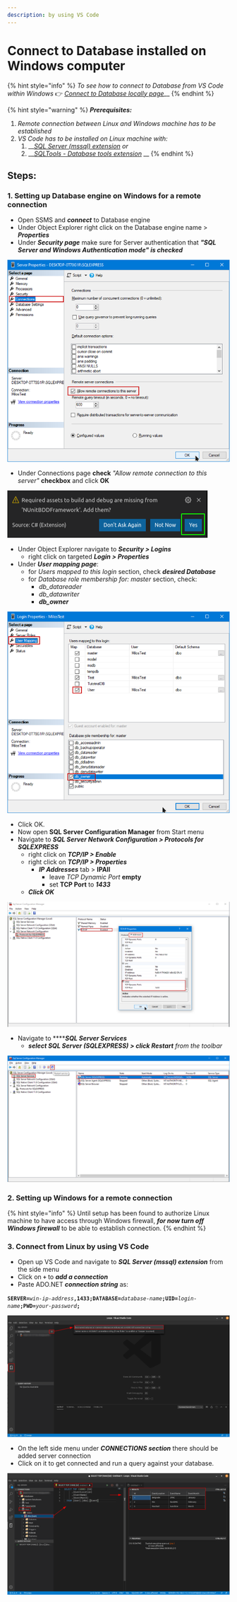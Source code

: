 ```yaml
---
description: by using VS Code
---
```


# Connect to Database installed on Windows computer

{% hint style="info" %}
_To see how to connect to Database from VS Code within Windows_ 👉 [_Connect to Database locally page_](../../databases/sql/sql-server/connect-to-database-locally.md)\_\_
{% endhint %}

{% hint style="warning" %}
_**Prerequisites:**_ 

1. _Remote connection between Linux and Windows machine has to be established_
2. _VS Code has to be installed on Linux machine with:_
   1. \_\_[_SQL Server \(mssql\) extension_](https://marketplace.visualstudio.com/items?itemName=ms-mssql.mssql) _or_
   2. \_\_[_SQLTools - Database tools extension_](https://marketplace.visualstudio.com/items?itemName=mtxr.sqltools) __
{% endhint %}

## Steps:

### 1. Setting up Database engine on Windows for a remote connection

* Open SSMS and _**connect**_ to Database engine
* Under Object Explorer right click on the Database engine name &gt; _**Properties**_
* Under _**Security page**_ make sure for Server authentication that _**"SQL Server and Windows Authentication mode" is checked**_

![](../../.gitbook/assets/image%20%288%29.png)

* Under Connections page **check** _"Allow remote connection to this server"_ **checkbox** and click **OK**

![](../../.gitbook/assets/image%20%2810%29.png)

* Under Object Explorer navigate to _**Security &gt; Logins**_
  * right click on targeted _**Login &gt; Properties**_
* Under _**User mapping page**_:
  * for _Users mapped to this login_ section, check _**desired Database**_
  * for _Database role membership for: master_ section, check:
    * _db\_datareader_
    * _db\_datawriter_
    * _**db\_owner**_

![](../../.gitbook/assets/image%20%281%29.png)

* Click OK.
* Now open **SQL Server Configuration Manager** from Start menu
* Navigate to _**SQL Server Network Configuration &gt; Protocols for SQLEXPRESS**_
  * right click on _**TCP/IP &gt; Enable**_
  * right click on _**TCP/IP &gt; Properties**_
    * _**IP Addresses**_ tab &gt; **IPAII**
      * leave _TCP Dynamic Port_ **empty**
      * set **TCP Port** to _**1433**_
  * _**Click OK**_

![](../../.gitbook/assets/image%20%283%29.png)

* Navigate to ****_**SQL Server Services**_ 
  * _**select SQL Server \(SQLEXPRESS\) &gt; click Restart** from the toolbar_

![](../../.gitbook/assets/image%20%286%29.png)

### 2. Setting up Windows for a remote connection

{% hint style="info" %}
Until setup has been found to authorize Linux machine to have access through Windows firewall, _**for now turn off Windows firewall**_ to be able to establish connection.
{% endhint %}

### 3. Connect from Linux by using VS Code

* Open up VS Code and navigate to _**SQL Server \(mssql\) extension**_ from the side menu
* Click on  **`+`** to _**add a connection**_
* Paste ADO.NET _**connection string**_ as:

**`SERVER=`**_`win-ip-address`_**`,1433;DATABASE=`**_`database-name`_**`;UID=`**_`login-name`_**`;PWD=`**_`your-password`_**`;`**

![](../../.gitbook/assets/image%20%285%29.png)

* On the left side menu under _**CONNECTIONS section**_ there should be added server connection
* Click on it to get connected and run a query against your database.

![](../../.gitbook/assets/image%20%284%29.png)

 

